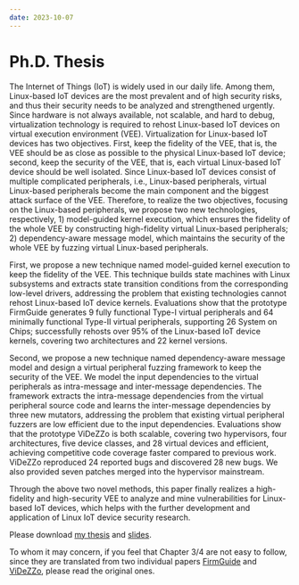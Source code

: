 ```yaml
---
date: 2023-10-07
---
```


# Ph.D. Thesis

The Internet of Things (IoT) is widely used in our daily life. Among them,
Linux-based IoT devices are the most prevalent and of high security risks, and
thus their security needs to be analyzed and strengthened urgently. Since
hardware is not always available, not scalable, and hard to debug,
virtualization technology is required to rehost Linux-based IoT devices on
virtual execution environment (VEE). Virtualization for Linux-based IoT devices
has two objectives.  First, keep the fidelity of the VEE, that is, the VEE
should be as close as possible to the physical Linux-based IoT device; second,
keep the security of the VEE, that is, each virtual Linux-based IoT device
should be well isolated. Since Linux-based IoT devices consist of multiple
complicated peripherals, i.e., Linux-based peripherals, virtual Linux-based
peripherals become the main component and the biggest attack surface of the
VEE.  Therefore, to realize the two objectives, focusing on the Linux-based
peripherals, we propose two new technologies, respectively, 1) model-guided
kernel execution, which ensures the fidelity of the whole VEE by constructing
high-fidelity virtual Linux-based peripherals; 2) dependency-aware message
model, which maintains the security of the whole VEE by fuzzing virtual
Linux-based peripherals.

First, we propose a new technique named model-guided kernel execution to keep
the fidelity of the VEE. This technique builds state machines with Linux
subsystems and extracts state transition conditions from the corresponding
low-level drivers, addressing the problem that existing technologies cannot
rehost Linux-based IoT device kernels. Evaluations show that the prototype
FirmGuide generates 9 fully functional Type-I virtual peripherals and 64
minimally functional Type-II virtual peripherals, supporting 26 System on
Chips; successfully rehosts over 95% of the Linux-based IoT device kernels,
covering two architectures and 22 kernel versions.

Second, we propose a new technique named dependency-aware message model and
design a virtual peripheral fuzzing framework to keep the security of the VEE.
We model the input dependencies to the virtual peripherals as intra-message and
inter-message dependencies. The framework extracts the intra-message
dependencies from the virtual peripheral source code and learns the
inter-message dependencies by three new mutators, addressing the problem that
existing virtual peripheral fuzzers are low efficient due to the input
dependencies. Evaluations show that the prototype ViDeZZo is both scalable,
covering two hypervisors, four architectures, five device classes, and 28
virtual devices and efficient, achieving competitive code coverage faster
compared to previous work. ViDeZZo reproduced 24 reported bugs and discovered 28
new bugs. We also provided seven patches merged into the hypervisor mainstream.

Through the above two novel methods, this paper finally realizes a high-fidelity
and high-security VEE to analyze and mine vulnerabilities for Linux-based IoT
devices, which helps with the further development and application of Linux IoT
device security research.

Please download [my thesis](../papers/zjuthesis-20231007.pdf) and [slides](../posts/PhD-Defense.pdf).

To whom it may concern, if you feel that Chapter 3/4 are not easy to follow,
since they are translated from two individual papers
[FirmGuide](../papers/firmguide-ase21.pdf) and [ViDeZZo](../papers/videzzo-sp23.pdf),
please read the original ones.
